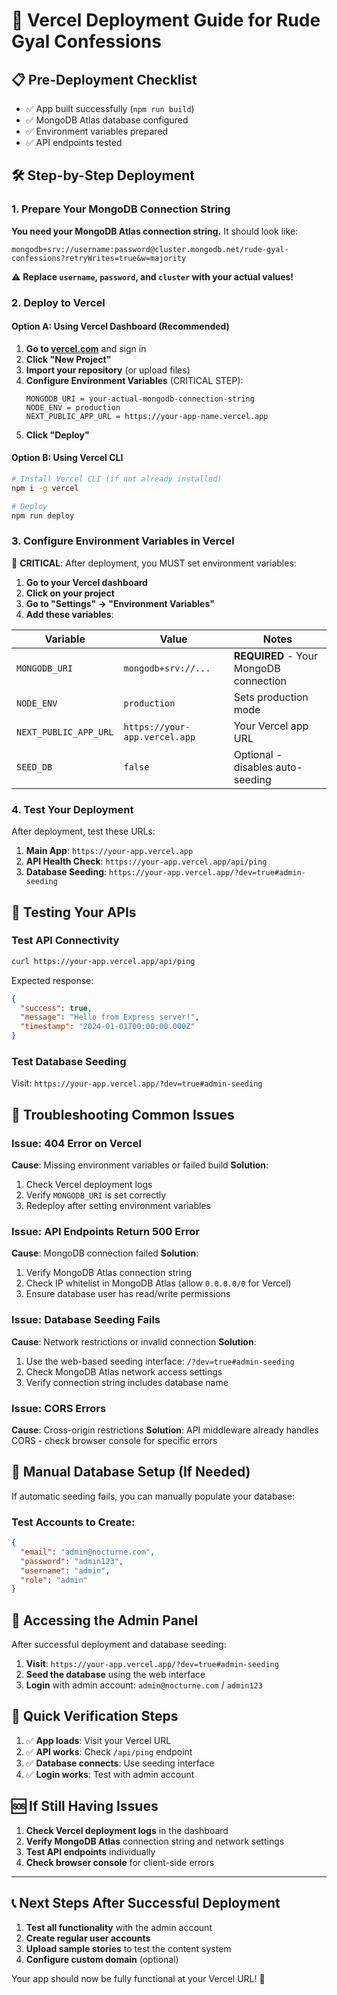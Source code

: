 # 🚀 Vercel Deployment Guide for Rude Gyal Confessions

## 📋 Pre-Deployment Checklist

- ✅ App built successfully (`npm run build`)
- ✅ MongoDB Atlas database configured
- ✅ Environment variables prepared
- ✅ API endpoints tested

## 🛠️ Step-by-Step Deployment

### 1. Prepare Your MongoDB Connection String

**You need your MongoDB Atlas connection string.** It should look like:

```
mongodb+srv://username:password@cluster.mongodb.net/rude-gyal-confessions?retryWrites=true&w=majority
```

⚠️ **Replace `username`, `password`, and `cluster` with your actual values!**

### 2. Deploy to Vercel

#### Option A: Using Vercel Dashboard (Recommended)

1. **Go to [vercel.com](https://vercel.com)** and sign in
2. **Click "New Project"**
3. **Import your repository** (or upload files)
4. **Configure Environment Variables** (CRITICAL STEP):
   ```
   MONGODB_URI = your-actual-mongodb-connection-string
   NODE_ENV = production
   NEXT_PUBLIC_APP_URL = https://your-app-name.vercel.app
   ```
5. **Click "Deploy"**

#### Option B: Using Vercel CLI

```bash
# Install Vercel CLI (if not already installed)
npm i -g vercel

# Deploy
npm run deploy
```

### 3. Configure Environment Variables in Vercel

🔴 **CRITICAL**: After deployment, you MUST set environment variables:

1. **Go to your Vercel dashboard**
2. **Click on your project**
3. **Go to "Settings" → "Environment Variables"**
4. **Add these variables**:

| Variable              | Value                         | Notes                                  |
| --------------------- | ----------------------------- | -------------------------------------- |
| `MONGODB_URI`         | `mongodb+srv://...`           | **REQUIRED** - Your MongoDB connection |
| `NODE_ENV`            | `production`                  | Sets production mode                   |
| `NEXT_PUBLIC_APP_URL` | `https://your-app.vercel.app` | Your Vercel app URL                    |
| `SEED_DB`             | `false`                       | Optional - disables auto-seeding       |

### 4. Test Your Deployment

After deployment, test these URLs:

1. **Main App**: `https://your-app.vercel.app`
2. **API Health Check**: `https://your-app.vercel.app/api/ping`
3. **Database Seeding**: `https://your-app.vercel.app/?dev=true#admin-seeding`

## 🧪 Testing Your APIs

### Test API Connectivity

```bash
curl https://your-app.vercel.app/api/ping
```

Expected response:

```json
{
  "success": true,
  "message": "Hello from Express server!",
  "timestamp": "2024-01-01T00:00:00.000Z"
}
```

### Test Database Seeding

Visit: `https://your-app.vercel.app/?dev=true#admin-seeding`

## 🐛 Troubleshooting Common Issues

### Issue: 404 Error on Vercel

**Cause**: Missing environment variables or failed build
**Solution**:

1. Check Vercel deployment logs
2. Verify `MONGODB_URI` is set correctly
3. Redeploy after setting environment variables

### Issue: API Endpoints Return 500 Error

**Cause**: MongoDB connection failed
**Solution**:

1. Verify MongoDB Atlas connection string
2. Check IP whitelist in MongoDB Atlas (allow `0.0.0.0/0` for Vercel)
3. Ensure database user has read/write permissions

### Issue: Database Seeding Fails

**Cause**: Network restrictions or invalid connection
**Solution**:

1. Use the web-based seeding interface: `/?dev=true#admin-seeding`
2. Check MongoDB Atlas network access settings
3. Verify connection string includes database name

### Issue: CORS Errors

**Cause**: Cross-origin restrictions
**Solution**: API middleware already handles CORS - check browser console for specific errors

## 🔧 Manual Database Setup (If Needed)

If automatic seeding fails, you can manually populate your database:

### Test Accounts to Create:

```json
{
  "email": "admin@nocturne.com",
  "password": "admin123",
  "username": "admin",
  "role": "admin"
}
```

## 📱 Accessing the Admin Panel

After successful deployment and database seeding:

1. **Visit**: `https://your-app.vercel.app/?dev=true#admin-seeding`
2. **Seed the database** using the web interface
3. **Login** with admin account: `admin@nocturne.com` / `admin123`

## 🎯 Quick Verification Steps

1. ✅ **App loads**: Visit your Vercel URL
2. ✅ **API works**: Check `/api/ping` endpoint
3. ✅ **Database connects**: Use seeding interface
4. ✅ **Login works**: Test with admin account

## 🆘 If Still Having Issues

1. **Check Vercel deployment logs** in the dashboard
2. **Verify MongoDB Atlas** connection string and network settings
3. **Test API endpoints** individually
4. **Check browser console** for client-side errors

---

## 📞 Next Steps After Successful Deployment

1. **Test all functionality** with the admin account
2. **Create regular user accounts**
3. **Upload sample stories** to test the content system
4. **Configure custom domain** (optional)

Your app should now be fully functional at your Vercel URL! 🎉
